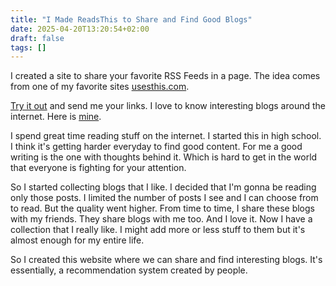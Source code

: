 ```yaml
---
title: "I Made ReadsThis to Share and Find Good Blogs"
date: 2025-04-20T13:20:54+02:00
draft: false
tags: [] 
---
```


I created a site to share your favorite RSS Feeds in a page.
The idea comes from one of my favorite sites [usesthis.com](https://usesthis.com).

[Try it out](https://r.glyphack.com) and send me your links.
I love to know interesting blogs around the internet. Here is [mine](https://r.glyphack.com/s/s).

I spend great time reading stuff on the internet. I started this in high school.
I think it's getting harder everyday to find good content.
For me a good writing is the one with thoughts behind it.
Which is hard to get in the world that everyone is fighting for your attention.

So I started collecting blogs that I like. I decided that I'm gonna be reading only those posts.
I limited the number of posts I see and I can choose from to read. But the quality went higher.
From time to time, I share these blogs with my friends. They share blogs with me too. And I love it.
Now I have a collection that I really like. I might add more or less stuff to them but it's almost enough for my entire life.

So I created this website where we can share and find interesting blogs.
It's essentially, a recommendation system created by people.
